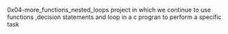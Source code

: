 0x04-more_functions_nested_loops project in which we continue to use functions ,decision statements and loop in a
c progran to perform a specific task
